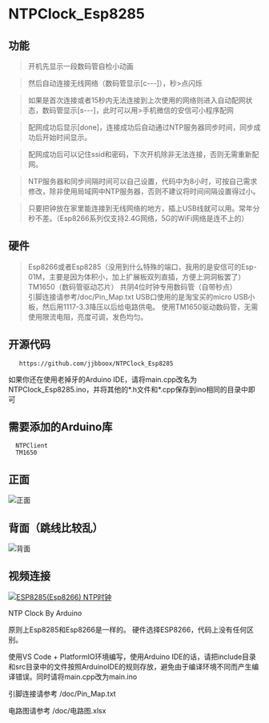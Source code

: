 # NTPClock_Esp8285

## 功能       
>开机先显示一段数码管自检小动画

>然后自动连接无线网络（数码管显示[c---]），秒>点闪烁

>如果是首次连接或者15秒内无法连接到上次使用的网络则进入自动配网状态，数码管显示[s---]，此时可以用>手机微信的安信可小程序配网

>配网成功后显示[done]，连接成功后自动通过NTP服务器同步时间，同步成功后开始时间显示。

>配网成功后可以记住ssid和密码，下次开机除非无法连接，否则无需重新配网。

>NTP服务器和同步间隔时间可以自己设置，代码中为8小时，可按自己需求修改，除非使用局域网中NTP服务器，否则不建议将时间间隔设置得过小。

>只要把钟放在家里能连接到无线网络的地方，插上USB线就可以用。常年分秒不差。（Esp8266系列仅支持2.4G网络，5G的WiFi网络是连不上的）


## 硬件
>Esp8266或者Esp8285（没用到什么特殊的端口，我用的是安信可的Esp-01M，主要是因为体积小，加上扩展板双列直插，方便上洞洞板罢了）
>TM1650（数码管驱动芯片）
>共阴4位时钟专用数码管（自带秒点）      
>引脚连接请参考/doc/Pin_Map.txt
>USB口使用的是淘宝买的micro USB小板，然后用1117-3.3降压以后给电路供电。
>使用TM1650驱动数码管，无需使用限流电阻，亮度可调，发色均匀。

## 开源代码
       https://github.com/jjbboox/NTPClock_Esp8285

如果你还在使用老掉牙的Arduino IDE，请将main.cpp改名为NTPClock_Esp8285.ino，并将其他的*.h文件和*.cpp保存到ino相同的目录中即可

## 需要添加的Arduino库
      NTPClient
      TM1650

## 正面
![正面](/pic/IMG_20200531_153703_s.jpg) 


## 背面（跳线比较乱）
![背面](/pic/IMG_20200531_153719_s.jpg) 

## 视频连接
[![ESP8285(Esp8266) NTP时钟](/pic/IMG_20200531_153703_s.jpg)](https://v.youku.com/v_show/id_XNDY5MzYzMDg1Mg==.html)


NTP Clock By Arduino

原则上Esp8285和Esp8266是一样的。
硬件选择ESP8266，代码上没有任何区别。

使用VS Code + PlatformIO环境编写，使用Arduino IDE的话，请把include目录和src目录中的文件按照ArduinoIDE的规则存放，避免由于编译环境不同而产生编译错误。同时请将main.cpp改为main.ino


引脚连接请参考
/doc/Pin_Map.txt

电路图请参考
/doc/电路图.xlsx
